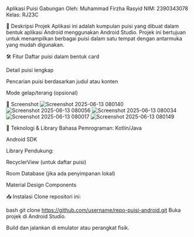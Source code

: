 Aplikasi Puisi Gabungan
Oleh:
Muhammad Firzha Rasyid
NIM: 2390343078
Kelas: RJ23C

📝 Deskripsi Projek
Aplikasi ini adalah kumpulan puisi yang dibuat dalam bentuk aplikasi Android menggunakan Android Studio. Projek ini bertujuan untuk menampilkan berbagai puisi dalam satu tempat dengan antarmuka yang mudah digunakan.

🛠 Fitur
Daftar puisi dalam bentuk card

Detail puisi lengkap

Pencarian puisi berdasarkan judul atau konten

Mode gelap/terang (opsional)

📸 Screenshot
![Screenshot 2025-06-13 080140](https://github.com/user-attachments/assets/7d7ec9ec-e328-4e37-a1fe-bf43c8f19cbb)
![Screenshot 2025-06-13 080056](https://github.com/user-attachments/assets/39227f9e-3c44-4ab0-a41a-59f467987094)
![Screenshot 2025-06-13 080034](https://github.com/user-attachments/assets/565a9039-4064-4877-a742-103e66ea2366)
![Screenshot 2025-06-13 080017](https://github.com/user-attachments/assets/d4f8dfd7-93ec-4f10-9c13-3d6e679cd9cb)
![Screenshot 2025-06-13 080149](https://github.com/user-attachments/assets/a5457d6b-30bc-4a9e-b4ae-89cee815ae70)

🔧 Teknologi & Library
Bahasa Pemrograman: Kotlin/Java

Android SDK

Library Pendukung:

RecyclerView (untuk daftar puisi)

Room Database (jika ada penyimpanan lokal)

Material Design Components

📥 Instalasi
Clone repositori ini:

bash
git clone https://github.com/username/repo-puisi-android.git
Buka projek di Android Studio.

Build dan jalankan di emulator atau perangkat fisik.
